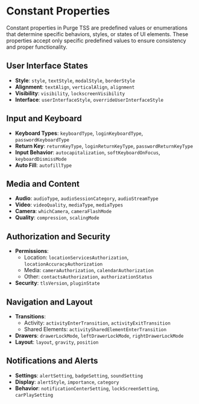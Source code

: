 # Constant Properties

Constant properties in Purge TSS are predefined values or enumerations that determine specific behaviors, styles, or states of UI elements. These properties accept only specific predefined values to ensure consistency and proper functionality.

## User Interface States
- **Style**: `style`, `textStyle`, `modalStyle`, `borderStyle`
- **Alignment**: `textAlign`, `verticalAlign`, `alignment`
- **Visibility**: `visibility`, `lockscreenVisibility`
- **Interface**: `userInterfaceStyle`, `overrideUserInterfaceStyle`

## Input and Keyboard
- **Keyboard Types**: `keyboardType`, `loginKeyboardType`, `passwordKeyboardType`
- **Return Key**: `returnKeyType`, `loginReturnKeyType`, `passwordReturnKeyType`
- **Input Behavior**: `autocapitalization`, `softKeyboardOnFocus`, `keyboardDismissMode`
- **Auto Fill**: `autofillType`

## Media and Content
- **Audio**: `audioType`, `audioSessionCategory`, `audioStreamType`
- **Video**: `videoQuality`, `mediaType`, `mediaTypes`
- **Camera**: `whichCamera`, `cameraFlashMode`
- **Quality**: `compression`, `scalingMode`

## Authorization and Security
- **Permissions**: 
  - Location: `locationServicesAuthorization`, `locationAccuracyAuthorization`
  - Media: `cameraAuthorization`, `calendarAuthorization`
  - Other: `contactsAuthorization`, `authorizationStatus`
- **Security**: `tlsVersion`, `pluginState`

## Navigation and Layout
- **Transitions**: 
  - Activity: `activityEnterTransition`, `activityExitTransition`
  - Shared Elements: `activitySharedElementEnterTransition`
- **Drawers**: `drawerLockMode`, `leftDrawerLockMode`, `rightDrawerLockMode`
- **Layout**: `layout`, `gravity`, `position`

## Notifications and Alerts
- **Settings**: `alertSetting`, `badgeSetting`, `soundSetting`
- **Display**: `alertStyle`, `importance`, `category`
- **Behavior**: `notificationCenterSetting`, `lockScreenSetting`, `carPlaySetting`
